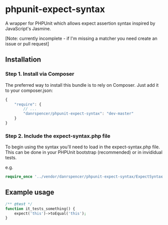 phpunit-expect-syntax
==============

A wrapper for PHPUnit which allows expect assertion syntax inspired by JavaScript's Jasmine.

[Note: currently incomplete - if I'm missing a matcher you need create an issue or pull request]

## Installation

### Step 1. Install via Composer

The preferred way to install this bundle is to rely on Composer. Just add it to your composer.json:

``` js
{
    "require": {
        // ...
        "danrspencer/phpunit-expect-syntax": "dev-master"
    }
}
``` 

### Step 2. Include the expect-syntax.php file

To begin using the syntax you'll need to load in the expect-syntax.php file. This can be done in your PHPUnit bootstrap (recommended) or in invididual tests.

e.g.

``` php
require_once '../vendor/danrspencer/phpunit-expect-syntax/ExpectSyntax.php';
```

## Example usage

``` php
/** @test */
function it_tests_something() {
	expect('this')->toEqual('this');	
}
```
